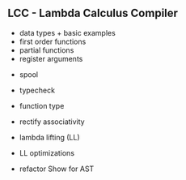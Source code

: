 ## LCC - Lambda Calculus Compiler

+ data types + basic examples
+ first order functions
+ partial functions
+ register arguments

- spool

- typecheck
- function type
- rectify associativity
- lambda lifting (LL)
- LL optimizations
- refactor Show for AST
